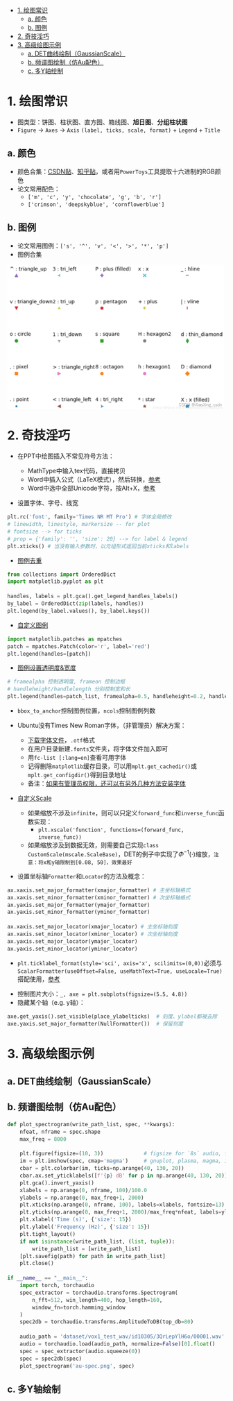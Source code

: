- [1. 绘图常识](#1-绘图常识)
  - [a. 颜色](#a-颜色)
  - [b. 图例](#b-图例)
- [2. 奇技淫巧](#2-奇技淫巧)
- [3. 高级绘图示例](#3-高级绘图示例)
  - [a. DET曲线绘制（GaussianScale）](#a-det曲线绘制gaussianscale)
  - [b. 频谱图绘制（仿Au配色）](#b-频谱图绘制仿au配色)
  - [c. 多Y轴绘制](#c-多y轴绘制)

# 1. 绘图常识
* 图类型：饼图、柱状图、直方图、箱线图、**旭日图**、**分组柱状图**
* `Figure` -> `Axes` -> `Axis` `(label, ticks, scale, format)` + `Legend` + `Title`

## a. 颜色

* 颜色合集：[CSDN贴](https://blog.csdn.net/CD_Don/article/details/88070453)、[知乎贴](https://zhuanlan.zhihu.com/p/65220518)，或者用`PowerToys`工具提取十六进制的RGB颜色
* 论文常用配色：
  + `['m', 'c', 'y', 'chocolate', 'g', 'b', 'r']`
  + `['crimson', 'deepskyblue', 'cornflowerblue']`

## b. 图例

* 论文常用图例：`['s', '^', 'v', '<', '>', '*', 'p']`
* 图例合集
<img src="./figures/plt-markers-collection.png" width="500" align="center">

# 2. 奇技淫巧
* 在PPT中绘图插入不常见符号方法：
  + MathType中输入tex代码，直接拷贝
  + Word中插入公式（LaTeX模式），然后转换，[参考](https://www.zhihu.com/question/40763253/answer/683622282)
  + Word中选中全部Unicode字符，按Alt+X，[参考](https://blog.csdn.net/handsome_for_kill/article/details/123313323)

* 设置字体、字号、线宽

```python
plt.rc('font', family='Times NR MT Pro') # 字体全局修改
# linewidth, linestyle, markersize -- for plot
# fontsize --> for ticks
# prop = {'family': '', 'size': 20} --> for label & legend
plt.xticks() # 当没有输入参数时，以元组形式返回当前xticks和labels
```

* [图例去重](https://www.jb51.net/article/209849.htm)

```python
from collections import OrderedDict
import matplotlib.pyplot as plt

handles, labels = plt.gca().get_legend_handles_labels()
by_label = OrderedDict(zip(labels, handles))
plt.legend(by_label.values(), by_label.keys())
```

* [自定义图例](https://www.cnblogs.com/MTandHJ/p/10850415.html#%E6%96%B9%E6%B3%951%E8%87%AA%E5%8A%A8%E6%A3%80%E6%B5%8B)

```python
import matplotlib.patches as mpatches
patch = mpatches.Patch(color='r', label='red')
plt.legend(handles=[patch])
```

* [图例设置透明度&宽度](https://blog.csdn.net/helunqu2017/article/details/78641290)

```python
# framealpha 控制透明度, frameon 控制边框
# handleheight/handlelength 分别控制宽和长
plt.legend(handles=patch_list, framealpha=0.5, handleheight=0.2, handlelength=1.0, frameon=True)
```

* `bbox_to_anchor`控制图例位置，`ncols`控制图例列数

* Ubuntu没有Times New Roman字体，（非管理员）解决方案：
  + [下载字体文件](https://www.foundertype.com/index.php/FontInfo/index/id/2892)，`.otf`格式
  + 在用户目录新建`.fonts`文件夹，将字体文件加入即可
  + 用`fc-list [:lang=en]`查看可用字体
  + 记得删除`matplotlib`缓存目录，可以用`mplt.get_cachedir()`或`mplt.get_configdir()`得到目录地址
  + 备注：[如果有管理员权限，还可以有另外几种方法安装字体](https://ubunlog.com/zh-CN/ubuntu%E4%B8%AD%E7%9A%84%E5%AD%97%E4%BD%93%E6%B7%BB%E5%8A%A0/)

* [自定义Scale](https://matplotlib.org/stable/gallery/scales/custom_scale.html)
  + 如果缩放不涉及`infinite`，则可以只定义`forward_func`和`inverse_func`函数实现：
    - `plt.xscale('function', functions=(forward_func, inverse_func))`
  + 如果缩放涉及到数据无效，则需要自己实现`class CustomScale(mscale.ScaleBase)`，DET的例子中实现了$\Phi^{-1}\left(\cdot\right)$缩放，`注意：将x和y轴限制到[0.08, 50]，效果最好`

* 设置坐标轴`Formatter`和`Locator`的方法及概念：

```python
ax.xaxis.set_major_formatter(xmajor_formatter) # 主坐标轴格式
ax.xaxis.set_minor_formatter(xminor_formatter) # 次坐标轴格式
ax.yaxis.set_major_formatter(ymajor_formatter)
ax.yaxis.set_minor_formatter(yminor_formatter)

ax.xaxis.set_major_locator(xmajor_locator) # 主坐标轴刻度
ax.xaxis.set_minor_locator(xminor_locator) # 次坐标轴刻度
ax.yaxis.set_major_locator(ymajor_locator)
ax.yaxis.set_minor_locator(yminor_locator)
```

  + `plt.ticklabel_format(style='sci', axis='x', scilimits=(0,0))`必须与`ScalarFormatter(useOffset=False, useMathText=True, useLocale=True)`搭配使用，[参考](https://discuss.dizzycoding.com/change-x-axes-scale-in-matplotlib/?amp=1)

* 控制图片大小：`_, axe = plt.subplots(figsize=(5.5, 4.8))`
* 隐藏某个轴（e.g. y轴）：

```python
axe.get_yaxis().set_visible(place_ylabelticks)  # 刻度、ylabel都被去除
axe.yaxis.set_major_formatter(NullFormatter())  # 保留刻度
```

# 3. 高级绘图示例

## a. DET曲线绘制（GaussianScale）

## b. 频谱图绘制（仿Au配色）

```python
def plot_spectrogram(write_path_list, spec, **kwargs):
    nfeat, nframe = spec.shape
    max_freq = 8000

    plt.figure(figsize=(10, 3))             # figsize for `8s` audio, finetune
    im = plt.imshow(spec, cmap='magma')     # gnuplot, plasma, magma, inferno
    cbar = plt.colorbar(im, ticks=np.arange(40, 130, 20))
    cbar.ax.set_yticklabels([f'{p} dB' for p in np.arange(40, 130, 20)], fontsize=13)
    plt.gca().invert_yaxis()
    xlabels = np.arange(0, nframe, 100)/100.0
    ylabels = np.arange(0, max_freq+1, 2000)
    plt.xticks(np.arange(0, nframe, 100), labels=xlabels, fontsize=13)
    plt.yticks(np.arange(0, max_freq+1, 2000)/max_freq*nfeat, labels=ylabels, fontsize=13)
    plt.xlabel('Time (s)', {'size': 15})
    plt.ylabel('Frequency (Hz)', {'size': 15})
    plt.tight_layout()
    if not isinstance(write_path_list, (list, tuple)):
        write_path_list = [write_path_list]
    [plt.savefig(path) for path in write_path_list]
    plt.close()

if __name__ == "__main__":
    import torch, torchaudio
    spec_extractor = torchaudio.transforms.Spectrogram(
        n_fft=512, win_length=400, hop_length=160,
        window_fn=torch.hamming_window
    )
    spec2db = torchaudio.transforms.AmplitudeToDB(top_db=80)

    audio_path = 'dataset/vox1_test_wav/id10305/3QrLepYlH6o/00001.wav'
    audio = torchaudio.load(audio_path, normalize=False)[0].float()
    spec = spec_extractor(audio.squeeze(0))
    spec = spec2db(spec)
    plot_spectrogram('au-spec.png', spec)
```

## c. 多Y轴绘制

